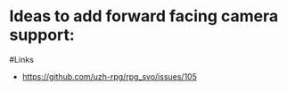 Ideas to add forward facing camera support:
===

#Links

- https://github.com/uzh-rpg/rpg_svo/issues/105


